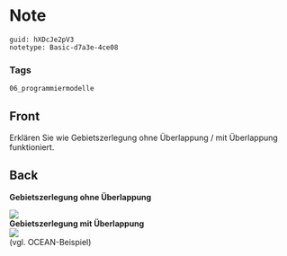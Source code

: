 # Note
```
guid: hXDcJe2pV3
notetype: Basic-d7a3e-4ce08
```

### Tags
```
06_programmiermodelle
```

## Front
Erklären Sie wie Gebietszerlegung ohne Überlappung / mit Überlappung funktioniert.

## Back
<b>Gebietszerlegung ohne Überlappung</b>
<div><img src="58971957.png"></div>
<div>
  <b>Gebietszerlegung mit Überlappung</b>
</div>
<div><img src="38709773.png"></div>
<div>
  (vgl. OCEAN-Beispiel)
</div>
